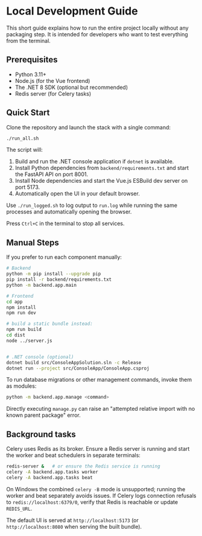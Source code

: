 # Local Development Guide

This short guide explains how to run the entire project locally without any packaging step. It is intended for developers who want to test everything from the terminal.

## Prerequisites

- Python 3.11+
- Node.js (for the Vue frontend)
- The .NET 8 SDK (optional but recommended)
- Redis server (for Celery tasks)

## Quick Start

Clone the repository and launch the stack with a single command:

```bash
./run_all.sh
```

The script will:

1. Build and run the .NET console application if `dotnet` is available.
2. Install Python dependencies from `backend/requirements.txt` and start the FastAPI API on port 8001.
3. Install Node dependencies and start the Vue.js ESBuild dev server on port 5173.
4. Automatically open the UI in your default browser.


Use `./run_logged.sh` to log output to `run.log` while running the same processes and automatically opening the browser.

Press `Ctrl+C` in the terminal to stop all services.

## Manual Steps

If you prefer to run each component manually:

```bash
# Backend
python -m pip install --upgrade pip
pip install -r backend/requirements.txt
python -m backend.app.main

# Frontend
cd app
npm install
npm run dev

# build a static bundle instead:
npm run build
cd dist
node ../server.js


# .NET console (optional)
dotnet build src/ConsoleAppSolution.sln -c Release
dotnet run --project src/ConsoleApp/ConsoleApp.csproj
```

To run database migrations or other management commands, invoke them as modules:

```bash
python -m backend.app.manage <command>
```

Directly executing `manage.py` can raise an "attempted relative import with no known parent package" error.

## Background tasks

Celery uses Redis as its broker. Ensure a Redis server is running and start the worker and beat schedulers in separate terminals:

```bash
redis-server &   # or ensure the Redis service is running
celery -A backend.app.tasks worker
celery -A backend.app.tasks beat
```

On Windows the combined `celery -B` mode is unsupported; running the worker and beat separately avoids issues. If Celery logs connection refusals to `redis://localhost:6379/0`, verify that Redis is reachable or update `REDIS_URL`.

The default UI is served at `http://localhost:5173` (or `http://localhost:8080` when serving the built bundle).
